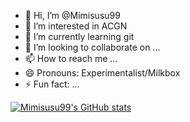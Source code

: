 - 👋 Hi, I’m @Mimisusu99
- 👀 I’m interested in ACGN
- 🌱 I’m currently learning git
- 💞️ I’m looking to collaborate on ...
- 📫 How to reach me ...
- 😄 Pronouns: Experimentalist/Milkbox
- ⚡ Fun fact: ...

[![Mimisusu99's GitHub stats](https://github-readme-stats.vercel.app/api?username=mimisusu99)](https://github.com/anuraghazra/github-readme-stats)
<!---
Mimisusu99/Mimisusu99 is a ✨ special ✨ repository because its `README.md` (this file) appears on your GitHub profile.
You can click the Preview link to take a look at your changes.
--->
